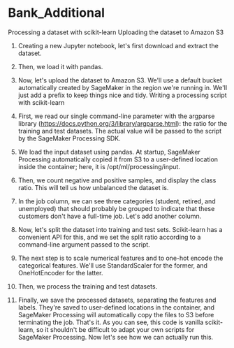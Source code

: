 # Bank_Additional
 Processing a dataset with scikit-learn
 Uploading the dataset to Amazon S3
 
 1. Creating a new Jupyter notebook, let's first download and extract the dataset.
 2. Then, we load it with pandas.
 3. Now, let's upload the dataset to Amazon S3. We'll use a default bucket automatically
created by SageMaker in the region we're running in. We'll just add a prefix to keep
things nice and tidy.
Writing a processing script with scikit-learn

1. First, we read our single command-line parameter with the argparse library
(https://docs.python.org/3/library/argparse.html): the ratio for
the training and test datasets. The actual value will be passed to the script by the
SageMaker Processing SDK.

2. We load the input dataset using pandas. At startup, SageMaker Processing
automatically copied it from S3 to a user-defined location inside the container; here,
it is /opt/ml/processing/input.
3. Then, we count negative and positive samples, and display the class ratio. This will
tell us how unbalanced the dataset is.
4. In the job column, we can see three categories (student, retired, and
unemployed) that should probably be grouped to indicate that these customers
don't have a full-time job. Let's add another column.
5. Now, let's split the dataset into training and test sets. Scikit-learn has a convenient
API for this, and we set the split ratio according to a command-line argument
passed to the script.
6. The next step is to scale numerical features and to one-hot encode the categorical
features. We'll use StandardScaler for the former, and OneHotEncoder for
the latter.
7. Then, we process the training and test datasets.
8. Finally, we save the processed datasets, separating the features and labels.
They're saved to user-defined locations in the container, and SageMaker Processing
will automatically copy the files to S3 before terminating the job.
That's it. As you can see, this code is vanilla scikit-learn, so it shouldn't be difficult to adapt
your own scripts for SageMaker Processing. Now let's see how we can actually run this.

